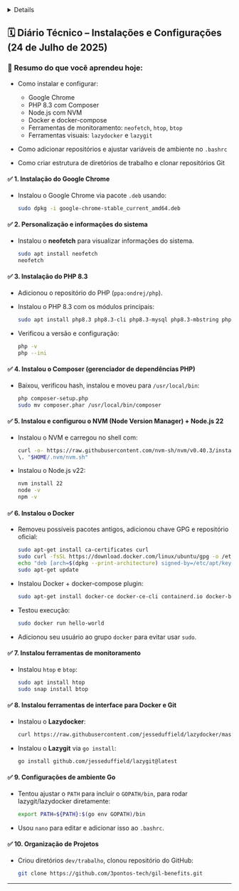 
<details>

  ```
      1  ls
    2  cd Download
    3  cd Downloads/
    4  ls
    5  sudo whoami
    6  whoami
    7  sudo dpkg
    8  sudo dpkg -i google-chrome-stable_current_amd64.deb 
    9  sudo apt install neofetch
   10  neofetch
   11  cd 
   12  sudo apt install php8.3
   13  sudo apt update 
   14  sudo apt install
   15  sudo apt install php8.3
   16  sudo  apt-get install ca-certificates apt-transport-https software-properties-common
   17  sudo add-apt-repository ppa:ondrej/php
   18  sudo apt-get install php8.3
   19  php -v
   20  php -V
   21  php8.4 --version
   22  sudo apt install php8.3-cli
   23  sudo apt update
   24  sudo add-apt-repository ppa:ondrej/php
   25  sudo apt update
   26  sudo apt install php8.3 php8.3-cli php8.3-common php8.3-curl php8.3-mbstring php8.3-mysql php8.3-xml
   27  lsd b
   28  lsb_release -a
   29  sudo add-apt-repository ppa:ondrej/php
   30  sudo apt update
   31  sudo apt install php8.3
   32  curl -o- https://raw.githubusercontent.com/nvm-sh/nvm/v0.40.3/install.sh | bash
   33  sudo apt install curl
   34  curl -o- https://raw.githubusercontent.com/nvm-sh/nvm/v0.40.3/install.sh | bash
   35  \. "$HOME/.nvm/nvm.sh"~
   36  echo #Home
   37  echo $Home
   38  echo $HOME
   39  pwd
   40  ls
   41  ls -ll
   42  ls -lah
   43  cd .nvm
   44  ls
   45  ./nvm.sh
   46  sudo sh nvm.sh
   47  nvm install 22
   48  chmod 0777 nvm.sh
   49  ./nvm.sh
   50  nvm install 22
   51  # Download and install nvm:
   52  curl -o- https://raw.githubusercontent.com/nvm-sh/nvm/v0.40.3/install.sh | bash
   53  # in lieu of restarting the shell
   54  \. "$HOME/.nvm/nvm.sh"
   55  # Download and install Node.js:
   56  nvm install 22
   57  # Verify the Node.js version:
   58  node -v # Should print "v22.17.1".
   59  nvm current # Should print "v22.17.1".
   60  # Verify npm version:
   61  npm -v # Should print "10.9.2".
   62  cd ..
   63  node -v
   64  php -v
   65  php --ini
   66  sudo apt install php8.3 php8.3-mysql php8.3-zip php8.3-mbstring php8.3-curl php8.3-gd php8.3-dev php8.3-intl php8.3-sqlite
   67  sudo apt install php8.3 php8.3-mysql php8.3-zip php8.3-mbstring php8.3-curl php8.3-gd php8.3-dev php8.3-intl php8.3-sqlite3
   68  sudo apt install php8.3 php8.3-mysql php8.3-mbstring php8.3-curl php8.3-gd php8.3-dev php8.3-intl php8.3-sqlite3
   69  sudo apt install php8.3 php8.3-mysql php8.3-mbstring php8.3-curl php8.3-gd php8.3-dev php8.3-sqlite3
   70  php -r "copy('https://getcomposer.org/installer', 'composer-setup.php');"
   71  php -r "if (hash_file('sha384', 'composer-setup.php') === 'dac665fdc30fdd8ec78b38b9800061b4150413ff2e3b6f88543c636f7cd84f6db9189d43a81e5503cda447da73c7e5b6') { echo 'Installer verified'.PHP_EOL; } else { echo 'Installer corrupt'.PHP_EOL; unlink('composer-setup.php'); exit(1); }"
   72  php composer-setup.php
   73  php -r "unlink('composer-setup.php');"
   74  ls
   75  cat composer.phar
   76  ls
   77  sudo mv composer.phar /usr/local/bin/composer
   78  composer
   79  mkdir dev
   80  cd dev
   81  mkdir trabalho
   82  cd trabalho
   83  git clone https://github.com/3pontos-tech/gil-benefits.git
   84  sudo apt install git
   85  git clone https://github.com/3pontos-tech/gil-benefits.git
   86  ls
   87  cd gil-benefits/
   88  source ~/.bashrc
   89  touch blabla
   90  ls
   91  git add .
   92  for pkg in docker.io docker-doc docker-compose docker-compose-v2 podman-docker containerd runc; do sudo apt-get remove $pkg; done
   93  # Add Docker's official GPG key:
   94  sudo apt-get update
   95  sudo apt-get install ca-certificates curl
   96  sudo install -m 0755 -d /etc/apt/keyrings
   97  sudo curl -fsSL https://download.docker.com/linux/ubuntu/gpg -o /etc/apt/keyrings/docker.asc
   98  sudo chmod a+r /etc/apt/keyrings/docker.asc
   99  # Add the repository to Apt sources:
  100  echo   "deb [arch=$(dpkg --print-architecture) signed-by=/etc/apt/keyrings/docker.asc] https://download.docker.com/linux/ubuntu \
  101    $(. /etc/os-release && echo "${UBUNTU_CODENAME:-$VERSION_CODENAME}") stable" |   sudo tee /etc/apt/sources.list.d/docker.list > /dev/null
  102  sudo apt-get update
  103  sudo apt-get install docker-ce docker-ce-cli containerd.io docker-buildx-plugin docker-compose-plugin
  104  docker ps
  105  sudo service docker start
  106  sudo docker run hello-world
  107  docker ps
  108  sudo groupadd docker
  109  sudo usermod -aG docker $USER
  110  docker ps
  111  exit
  112  cd ..
  113  cd ~
  114  nano .bashrc
  115  source .bashrc
  116  docker ps
  117  docker run hello-world
  118  reboot
  119  docker ps
  120  htop
  121  sudo apt install htop
  122  htop
  123  btop
  124  sudo snap install btop
  125  btop
  126  curl https://raw.githubusercontent.com/jesseduffield/lazydocker/master/scripts/install_update_linux.sh | bash
  127  lazydocker
  128  ls
  129  source .bashrc
  130  lazydocker
  131  cd dev
  132  nano go.sh
  133  chmod
  134  chmod +x go.sh 
  135  ./go.sh
  136  cd ..
  137  source .bashrc
  138  go
  139  go install github.com/jesseduffield/lazydocker@latest
  140  lazydocker
  141  go env
  142  export PATH=${PATH}:go env GOPATH/bin
  143  export PATH=${PATH}: $(go env GOPATH)/bin
  144  ls
  145  cd go
  146  ls
  147  cd ..
  148  nano .bashrc
  149  source .bashrc
  150  nano .bashrc
  151  source .bashrc
  152  lazydocker 
  153  go install github.com/jesseduffield/lazygit@latest
  154  lazygit 
  155  ls
  156  cd dev
  157  ls
  158  cd trabalho
  159  ls
  160  cd gil-benefits/
  161  lazygit
  162  cd dev/trabalho/gil-benefits/
  163  lazygit
  164  history

```

</details>


## 🗓️ **Diário Técnico – Instalações e Configurações (24 de Julho de 2025)**

### 📌 **Resumo do que você aprendeu hoje:**

* Como instalar e configurar:

  * Google Chrome
  * PHP 8.3 com Composer
  * Node.js com NVM
  * Docker e docker-compose
  * Ferramentas de monitoramento: `neofetch`, `htop`, `btop`
  * Ferramentas visuais: `lazydocker` e `lazygit`
* Como adicionar repositórios e ajustar variáveis de ambiente no `.bashrc`
* Como criar estrutura de diretórios de trabalho e clonar repositórios Git


#### ✅ **1. Instalação do Google Chrome**

* Instalou o Google Chrome via pacote `.deb` usando:

  ```bash
  sudo dpkg -i google-chrome-stable_current_amd64.deb
  ```

#### ✅ **2. Personalização e informações do sistema**

* Instalou o **neofetch** para visualizar informações do sistema.

  ```bash
  sudo apt install neofetch
  neofetch
  ```

#### ✅ **3. Instalação do PHP 8.3**

* Adicionou o repositório do PHP (`ppa:ondrej/php`).
* Instalou o PHP 8.3 com os módulos principais:

  ```bash
  sudo apt install php8.3 php8.3-cli php8.3-mysql php8.3-mbstring php8.3-curl php8.3-xml php8.3-zip php8.3-gd php8.3-dev php8.3-intl php8.3-sqlite3
  ```
* Verificou a versão e configuração:

  ```bash
  php -v
  php --ini
  ```

#### ✅ **4. Instalou o Composer (gerenciador de dependências PHP)**

* Baixou, verificou hash, instalou e moveu para `/usr/local/bin`:

  ```bash
  php composer-setup.php
  sudo mv composer.phar /usr/local/bin/composer
  ```

#### ✅ **5. Instalou e configurou o NVM (Node Version Manager) + Node.js 22**

* Instalou o NVM e carregou no shell com:

  ```bash
  curl -o- https://raw.githubusercontent.com/nvm-sh/nvm/v0.40.3/install.sh | bash
  \. "$HOME/.nvm/nvm.sh"
  ```
* Instalou o Node.js v22:

  ```bash
  nvm install 22
  node -v
  npm -v
  ```

#### ✅ **6. Instalou o Docker**

* Removeu possíveis pacotes antigos, adicionou chave GPG e repositório oficial:

  ```bash
  sudo apt-get install ca-certificates curl
  sudo curl -fsSL https://download.docker.com/linux/ubuntu/gpg -o /etc/apt/keyrings/docker.asc
  echo "deb [arch=$(dpkg --print-architecture) signed-by=/etc/apt/keyrings/docker.asc] https://download.docker.com/linux/ubuntu $(. /etc/os-release && echo "${UBUNTU_CODENAME:-$VERSION_CODENAME}") stable" | sudo tee /etc/apt/sources.list.d/docker.list > /dev/null
  sudo apt-get update
  ```
* Instalou Docker + docker-compose plugin:

  ```bash
  sudo apt-get install docker-ce docker-ce-cli containerd.io docker-buildx-plugin docker-compose-plugin
  ```
* Testou execução:

  ```bash
  sudo docker run hello-world
  ```
* Adicionou seu usuário ao grupo `docker` para evitar usar `sudo`.

#### ✅ **7. Instalou ferramentas de monitoramento**

* Instalou `htop` e `btop`:

  ```bash
  sudo apt install htop
  sudo snap install btop
  ```

#### ✅ **8. Instalou ferramentas de interface para Docker e Git**

* Instalou o **Lazydocker**:

  ```bash
  curl https://raw.githubusercontent.com/jesseduffield/lazydocker/master/scripts/install_update_linux.sh | bash
  ```
* Instalou o **Lazygit** via `go install`:

  ```bash
  go install github.com/jesseduffield/lazygit@latest
  ```

#### ✅ **9. Configurações de ambiente Go**

* Tentou ajustar o `PATH` para incluir o `GOPATH/bin`, para rodar lazygit/lazydocker diretamente:

  ```bash
  export PATH=${PATH}:$(go env GOPATH)/bin
  ```
* Usou `nano` para editar e adicionar isso ao `.bashrc`.

#### ✅ **10. Organização de Projetos**

* Criou diretórios `dev/trabalho`, clonou repositório do GitHub:

  ```bash
  git clone https://github.com/3pontos-tech/gil-benefits.git
  ```

---
